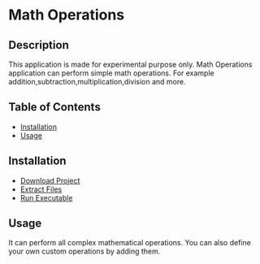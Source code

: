 # Math Operations

## Description

This application is made for experimental purpose only. Math Operations application can perform simple math operations. For example addition,subtraction,multiplication,division and more.

## Table of Contents

- [Installation](#installation)
- [Usage](#usage)

## Installation

- [Download Project](#download)
- [Extract Files](#extract)
- [Run Executable](#execute)

## Usage

It can perform all complex mathematical operations. You can also define your own custom operations by adding them.


